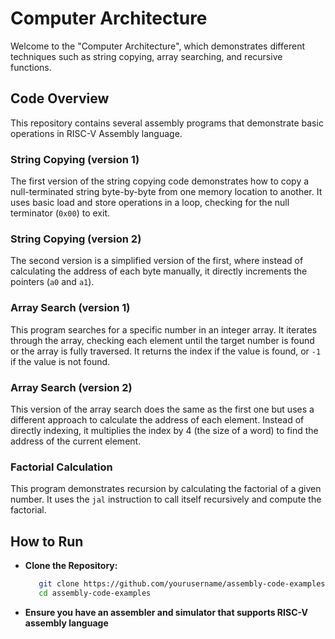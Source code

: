 # Computer Architecture 

Welcome to the "Computer Architecture", which demonstrates different techniques such as string copying, array searching, and recursive functions.


## Code Overview

This repository contains several assembly programs that demonstrate basic operations in RISC-V Assembly language.

### String Copying (version 1)
The first version of the string copying code demonstrates how to copy a null-terminated string byte-by-byte from one memory location to another. It uses basic load and store operations in a loop, checking for the null terminator (`0x00`) to exit.

### String Copying (version 2)
The second version is a simplified version of the first, where instead of calculating the address of each byte manually, it directly increments the pointers (`a0` and `a1`).

### Array Search (version 1)
This program searches for a specific number in an integer array. It iterates through the array, checking each element until the target number is found or the array is fully traversed. It returns the index if the value is found, or `-1` if the value is not found.

### Array Search (version 2)
This version of the array search does the same as the first one but uses a different approach to calculate the address of each element. Instead of directly indexing, it multiplies the index by 4 (the size of a word) to find the address of the current element.

### Factorial Calculation
This program demonstrates recursion by calculating the factorial of a given number. It uses the `jal` instruction to call itself recursively and compute the factorial.


## How to Run
- **Clone the Repository:**
  ```bash
     git clone https://github.com/yourusername/assembly-code-examples.git
     cd assembly-code-examples
- **Ensure you have an assembler and simulator that supports RISC-V assembly language**
